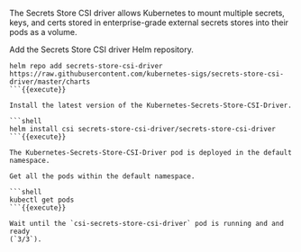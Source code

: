 The Secrets Store CSI driver allows Kubernetes to mount multiple secrets, keys,
and certs stored in enterprise-grade external secrets stores into their pods as
a volume.

Add the Secrets Store CSI driver Helm repository.

```shell
helm repo add secrets-store-csi-driver https://raw.githubusercontent.com/kubernetes-sigs/secrets-store-csi-driver/master/charts
```{{execute}}

Install the latest version of the Kubernetes-Secrets-Store-CSI-Driver.

```shell
helm install csi secrets-store-csi-driver/secrets-store-csi-driver
```{{execute}}

The Kubernetes-Secrets-Store-CSI-Driver pod is deployed in the default
namespace.

Get all the pods within the default namespace.

```shell
kubectl get pods
```{{execute}}

Wait until the `csi-secrets-store-csi-driver` pod is running and and ready
(`3/3`).
